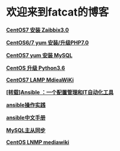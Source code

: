 
<h1 id="欢迎来到fatcat的博客">欢迎来到fatcat的博客</h1>

<p><a href="https://fatcatsk.github.io/CentOS7%20%E5%AE%89%E8%A3%85%20Zaibbix3.0.html" target="_blank"><strong>CentOS7 安装 Zaibbix3.0</strong></a>
  
<p><a href="https://fatcatsk.github.io/CentOS%20yum%20%E5%8D%87%E7%BA%A7PHP7.0.html" target="_blank"><strong>CentOS6/7 yum 安装/升级PHP7.0</strong></a>
 
<p><a href="https://fatcatsk.github.io/CentOS7%20yum%20%E5%AE%89%E8%A3%85%20MySQL.html" target="_blank"><strong>CentOS7 yum 安装 MySQL</strong></a>
  
<p><a href="https://fatcatsk.github.io/CentOS%20%E5%8D%87%E7%BA%A7%20Python3.6.html" target="_blank"><strong>CentOS 升级 Python3.6</strong></a>
<p><a href="https://fatcatsk.github.io/CentOS7%20LAMP%20mediawiki.html" target="_blank"><strong>CentOS7 LAMP MdieaWiKi</strong></a>
<p><a href="https://fatcatsk.github.io/[%E8%BD%AC%E8%BD%BD]Ansible%20%EF%BC%9A%E4%B8%80%E4%B8%AA%E9%85%8D%E7%BD%AE%E7%AE%A1%E7%90%86%E5%92%8CIT%E8%87%AA%E5%8A%A8%E5%8C%96%E5%B7%A5%E5%85%B7.html" target="_blank"><strong>[转载]Ansible ：一个配置管理和IT自动化工具</strong></a>
<p><a href="https://fatcatsk.github.io/ansible%E6%93%8D%E4%BD%9C%E5%AE%9E%E8%B7%B5.html" target="_blank"><strong>ansible操作实践</strong></a>
<p><a href="https://fatcatsk.github.io/Ansible%E4%B8%AD%E6%96%87%E6%89%8B%E5%86%8C.html" target="_blank"><strong>ansible中文手册</strong></a>
<p><a href="https://fatcatsk.github.io/MySQL%E4%B8%BB%E4%BB%8E%E5%90%8C%E6%AD%A5.html" target="_blank"><strong>MySQL主从同步</strong></a>
<p><a href="https://fatcatsk.github.io/Create%20CentOS%20LNMP%20mediawiki.html" target="_blank"><strong>CentOS LNMP mediawiki</strong></a>
